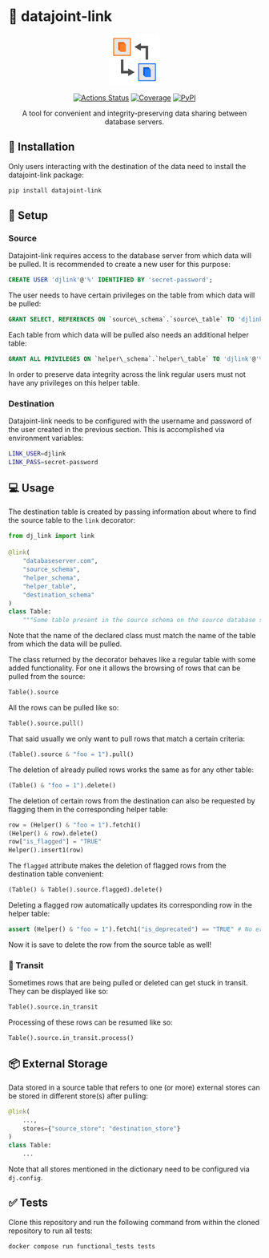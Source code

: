 # :link: datajoint-link

<p align="center">
<img src="datajoint_link.png" alt="datajoint-link logo" style="display: block; margin-left: auto; margin-right: auto; width: 20%">
<br>
<a href="https://github.com/sinzlab/datajoint-link/actions/workflows/ci.yml"><img alt="Actions Status" src="https://github.com/sinzlab/datajoint-link/actions/workflows/ci.yml/badge.svg"></a>
<a href="https://codecov.io/gh/sinzlab/datajoint-link/"><img alt="Coverage" src="https://img.shields.io/codecov/c/github/sinzlab/datajoint-link"></a>
<a href="https://pypi.org/project/datajoint-link/"><img alt="PyPI" src="https://img.shields.io/pypi/v/datajoint-link"></a>
</p>


<p align="center"> A tool for convenient and integrity-preserving data sharing between database servers. </p>

## :floppy_disk: Installation 

Only users interacting with the destination of the data need to install the datajoint-link package:

```bash
pip install datajoint-link
```

## :wrench: Setup

### Source

Datajoint-link requires access to the database server from which data will be pulled. It is recommended to create a new user for this purpose:

```sql
CREATE USER 'djlink'@'%' IDENTIFIED BY 'secret-password';
```

The user needs to have certain privileges on the table from which data will be pulled:

```sql
GRANT SELECT, REFERENCES ON `source\_schema`.`source\_table` TO 'djlink'@'%';
```

Each table from which data will be pulled also needs an additional helper table:

```sql
GRANT ALL PRIVILEGES ON `helper\_schema`.`helper\_table` TO 'djlink'@'%';
```

In order to preserve data integrity across the link regular users must not have any privileges on this helper table. 

### Destination

Datajoint-link needs to be configured with the username and password of the user created in the previous section. This is accomplished via environment variables:

```bash
LINK_USER=djlink
LINK_PASS=secret-password
```

## :computer: Usage

The destination table is created by passing information about where to find the source table to the `link` decorator:

```python
from dj_link import link

@link(
    "databaseserver.com", 
    "source_schema", 
    "helper_schema", 
    "helper_table", 
    "destination_schema"
)
class Table:
    """Some table present in the source schema on the source database server."""
```

Note that the name of the declared class must match the name of the table from which the data will be pulled.

The class returned by the decorator behaves like a regular table with some added functionality. For one it allows the browsing of rows that can be pulled from the source:

```python
Table().source
```

All the rows can be pulled like so:

```python
Table().source.pull()
```

That said usually we only want to pull rows that match a certain criteria:

```python
(Table().source & "foo = 1").pull()
```

The deletion of already pulled rows works the same as for any other table:

```python
(Table() & "foo = 1").delete()
```

The deletion of certain rows from the destination can also be requested by flagging them in the corresponding helper table:

```python
row = (Helper() & "foo = 1").fetch1()
(Helper() & row).delete()
row["is_flagged"] = "TRUE"
Helper().insert1(row)
```

The `flagged` attribute makes the deletion of flagged rows from the destination table convenient:

```python
(Table() & Table().source.flagged).delete()
```

Deleting a flagged row automatically updates its corresponding row in the helper table:

```python
assert (Helper() & "foo = 1").fetch1("is_deprecated") == "TRUE" # No error!
```

Now it is save to delete the row from the source table as well!

### :rocket: Transit

Sometimes rows that are being pulled or deleted can get stuck in transit. They can be displayed like so:

```python
Table().source.in_transit
```

Processing of these rows can be resumed like so:

```python
Table().source.in_transit.process()
```

## :package: External Storage

Data stored in a source table that refers to one (or more) external stores can be stored in different store(s) after pulling:

```python
@link(
    ...,
    stores={"source_store": "destination_store"}
)
class Table:
    ...
```

Note that all stores mentioned in the dictionary need to be configured via `dj.config`.

## :white_check_mark: Tests

Clone this repository and run the following command from within the cloned repository to run all tests:

```bash
docker compose run functional_tests tests
```
